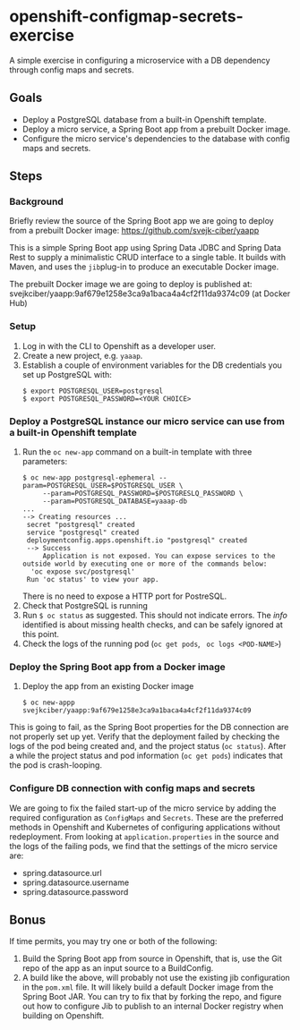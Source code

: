 # openshift-configmap-secrets-exercise
A simple exercise in configuring a microservice with a DB dependency through config maps and secrets.

## Goals
* Deploy a PostgreSQL database from a built-in Openshift template.
* Deploy a micro service, a Spring Boot app from a prebuilt Docker image.
* Configure the micro service's dependencies to the database with config maps and secrets.


## Steps
### Background
Briefly review the source of the Spring Boot app we are going to deploy from a prebuilt Docker image:
  https://github.com/svejk-ciber/yaapp

This is a simple Spring Boot app using Spring Data JDBC and Spring Data Rest to supply a minimalistic 
CRUD interface to a single table. It builds with Maven, and uses the `jib`plug-in to produce an executable Docker image.

The prebuilt Docker image we are going to deploy is published at:
svejkciber/yaapp:9af679e1258e3ca9a1baca4a4cf2f11da9374c09 (at Docker Hub)

### Setup
1. Log in with the CLI to Openshift as a developer user.
2. Create a new project, e.g. `yaaap`.
3. Establish a couple of environment variables for the DB credentials you set up PostgreSQL with:
   ```
   $ export POSTGRESQL_USER=postgresql
   $ export POSTGRESQL_PASSWORD=<YOUR CHOICE>
   ```

### Deploy a PostgreSQL instance our micro service can use from a built-in Openshift template
1. Run the `oc new-app` command on a built-in template with three parameters:
   ```
   $ oc new-app postgresql-ephemeral --param=POSTGRESQL_USER=$POSTGRESQL_USER \
        --param=POSTGRESQL_PASSWORD=$POSTGRESLQ_PASSWORD \
        --param=POSTGRESQL_DATABASE=yaaap-db
   ...
   --> Creating resources ...
    secret "postgresql" created
    service "postgresql" created
    deploymentconfig.apps.openshift.io "postgresql" created
    --> Success
        Application is not exposed. You can expose services to the outside world by executing one or more of the commands below:
     'oc expose svc/postgresql'
    Run 'oc status' to view your app.
   ```
   There is no need to expose a HTTP port for PostreSQL.
1. Check that PostgreSQL is running
  1. Run `$ oc status` as suggested.
     This should not indicate errors. The _info_ identified is about missing health checks, 
     and can be safely ignored at this point.
  1. Check the logs of the running pod (`oc get pods`, ` oc logs <POD-NAME>`) 

### Deploy the Spring Boot app from a Docker image
1. Deploy the app from an existing Docker image
   ```
   $ oc new-appp svejkciber/yaapp:9af679e1258e3ca9a1baca4a4cf2f11da9374c09
   ```

This is going to fail, as the Spring Boot properties for the DB connection are not properly set up yet.
Verify that the deployment failed by checking the logs of the pod being created and, and the project 
status (`oc status`). After a while the project status and pod information (`oc get pods`) indicates 
that the pod is crash-looping.

### Configure DB connection with config maps and secrets
We are going to fix the failed start-up of the micro service by adding the required configuration as `ConfigMaps` and `Secrets`. These are the preferred methods in Openshift and Kubernetes of configuring applications without redeployment.
From looking at `application.properties` in the source and the logs of the failing pods, we find that the settings of the micro service are:
* spring.datasource.url
* spring.datasource.username
* spring.datasource.password





## Bonus
If time permits, you may try one or both of the following:
1. Build the Spring Boot app from source in Openshift, that is, use the Git repo of the app as an input
   source to a BuildConfig.
1. A build like the above, will probably not use the existing jib configuration in the `pom.xml` file. 
   It will likely build a default Docker image from the Spring Boot JAR. You can try to fix that by forking the 
   repo, and figure out how to configure Jib to publish to an internal Docker registry when building on Openshift. 
   
